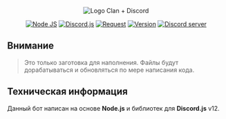 <p align="center">
<img src="https://i.imgur.com/FXZj1IK.jpg" alt="Logo Clan + Discord" />
</p>

<p align="center">
<a href="http://nodejs.org"><img src="https://img.shields.io/badge/Node.js-12.x-red.svg" alt="Node JS"></a>
<a href="https://discord.js.org"><img src="https://img.shields.io/badge/Discord.js-12.5.0-orange.svg" alt="Discord.js"></a>
<a href="https://www.npmjs.com/package/request"><img src="https://img.shields.io/badge/Request-2.88.2-yellow.svg" alt="Request"></a>
<a href="https://github.com/sx007/wf_rsd-bot_v12/blob/master/changelog.md"><img src="https://img.shields.io/badge/Version-12.2020.12.01-brightgreen.svg" alt="Version"></a>
<a href="https://discord.gg/PR57GzV"><img src="https://discordapp.com/api/guilds/307431674671792129/widget.png" alt="Discord server"></a>
</p>

## Внимание
> Это только заготовка для наполнения. Файлы будут дорабатываться и обновляться по мере написания кода.

## Техническая информация
Данный бот написан на основе __Node.js__ и библиотек для __Discord.js__ v12. 
